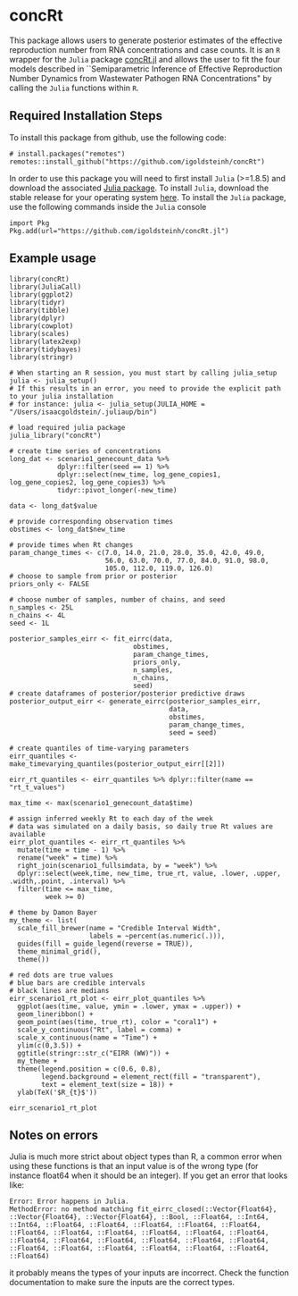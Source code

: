 # concRt
This package allows users to generate posterior estimates of the effective reproduction number from RNA concentrations and case counts. 
It is an `R` wrapper for the `Julia` package [concRt.jl](https://github.com/igoldsteinh/concRt.jl) and allows the user to fit the four models described in ``Semiparametric Inference of Effective Reproduction Number
Dynamics from Wastewater Pathogen RNA Concentrations" by calling the `Julia` functions within `R`. 

## Required Installation Steps
To install this package from github, use the following code:
```
# install.packages("remotes")
remotes::install_github("https://github.com/igoldsteinh/concRt")
```
In order to use this package you will need to first install `Julia` (>=1.8.5) and download the associated [Julia package]("https://github.com/igoldsteinh/concRt.jl").
To install `Julia`, download the stable release for your operating system [here](https://julialang.org/downloads/).
To install the `Julia` package, use the following commands inside the `Julia` console
```
import Pkg
Pkg.add(url="https://github.com/igoldsteinh/concRt.jl")
```

## Example usage
```
library(concRt)
library(JuliaCall)
library(ggplot2)
library(tidyr)
library(tibble)
library(dplyr)
library(cowplot)
library(scales)
library(latex2exp)
library(tidybayes)
library(stringr)

# When starting an R session, you must start by calling julia_setup
julia <- julia_setup()
# If this results in an error, you need to provide the explicit path to your julia installation
# for instance: julia <- julia_setup(JULIA_HOME = "/Users/isaacgoldstein/.juliaup/bin")

# load required julia package 
julia_library("concRt")

# create time series of concentrations
long_dat <- scenario1_genecount_data %>% 
            dplyr::filter(seed == 1) %>% 
            dplyr::select(new_time, log_gene_copies1, log_gene_copies2, log_gene_copies3) %>%             
            tidyr::pivot_longer(-new_time)

data <- long_dat$value

# provide corresponding observation times
obstimes <- long_dat$new_time

# provide times when Rt changes
param_change_times <- c(7.0, 14.0, 21.0, 28.0, 35.0, 42.0, 49.0, 
                        56.0, 63.0, 70.0, 77.0, 84.0, 91.0, 98.0, 
                        105.0, 112.0, 119.0, 126.0)
# choose to sample from prior or posterior
priors_only <- FALSE

# choose number of samples, number of chains, and seed
n_samples <- 25L
n_chains <- 4L
seed <- 1L

posterior_samples_eirr <- fit_eirrc(data, 
                               obstimes, 
                               param_change_times, 
                               priors_only, 
                               n_samples, 
                               n_chains, 
                               seed)
# create dataframes of posterior/posterior predictive draws
posterior_output_eirr <- generate_eirrc(posterior_samples_eirr,
                                        data,
                                        obstimes, 
                                        param_change_times,
                                        seed = seed)

# create quantiles of time-varying parameters
eirr_quantiles <- make_timevarying_quantiles(posterior_output_eirr[[2]])

eirr_rt_quantiles <- eirr_quantiles %>% dplyr::filter(name == "rt_t_values")

max_time <- max(scenario1_genecount_data$time)

# assign inferred weekly Rt to each day of the week
# data was simulated on a daily basis, so daily true Rt values are available
eirr_plot_quantiles <- eirr_rt_quantiles %>%
  mutate(time = time - 1) %>%
  rename("week" = time) %>%
  right_join(scenario1_fullsimdata, by = "week") %>%
  dplyr::select(week,time, new_time, true_rt, value, .lower, .upper, .width,.point, .interval) %>%
  filter(time <= max_time,
         week >= 0)

# theme by Damon Bayer
my_theme <- list(
  scale_fill_brewer(name = "Credible Interval Width",
                    labels = ~percent(as.numeric(.))),
  guides(fill = guide_legend(reverse = TRUE)),
  theme_minimal_grid(),
  theme())

# red dots are true values
# blue bars are credible intervals
# black lines are medians
eirr_scenario1_rt_plot <- eirr_plot_quantiles %>%
  ggplot(aes(time, value, ymin = .lower, ymax = .upper)) +
  geom_lineribbon() +
  geom_point(aes(time, true_rt), color = "coral1") + 
  scale_y_continuous("Rt", label = comma) +
  scale_x_continuous(name = "Time") +
  ylim(c(0,3.5)) +
  ggtitle(stringr::str_c("EIRR (WW)")) +
  my_theme + 
  theme(legend.position = c(0.6, 0.8),
        legend.background = element_rect(fill = "transparent"),
        text = element_text(size = 18)) +
  ylab(TeX('$R_{t}$')) 

eirr_scenario1_rt_plot

```
## Notes on errors
Julia is much more strict about object types than R, a common error when using these functions is that an input value is of the wrong type (for instance float64 when it should be an integer). If you get an error that looks like:
```
Error: Error happens in Julia.
MethodError: no method matching fit_eirrc_closed(::Vector{Float64}, ::Vector{Float64}, ::Vector{Float64}, ::Bool, ::Float64, ::Int64, ::Int64, ::Float64, ::Float64, ::Float64, ::Float64, ::Float64, ::Float64, ::Float64, ::Float64, ::Float64, ::Float64, ::Float64, ::Float64, ::Float64, ::Float64, ::Float64, ::Float64, ::Float64, ::Float64, ::Float64, ::Float64, ::Float64, ::Float64, ::Float64, ::Float64)
```
it probably means the types of your inputs are incorrect. Check the function documentation to make sure the inputs are the correct types. 


